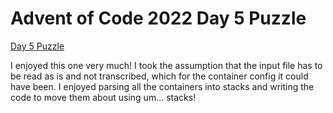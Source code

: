 # Advent of Code 2022 Day 5 Puzzle

[Day 5 Puzzle](https://adventofcode.com/2022/day/5)

I enjoyed this one very much! I took the assumption that the input file has to be read as is and not transcribed, which for the container config it could have been. I enjoyed parsing all the containers into stacks and writing the code to move them about using um... stacks!
